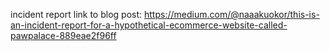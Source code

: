 incident report
link to blog post: https://medium.com/@naaakuokor/this-is-an-incident-report-for-a-hypothetical-ecommerce-website-called-pawpalace-889eae2f96ff 
